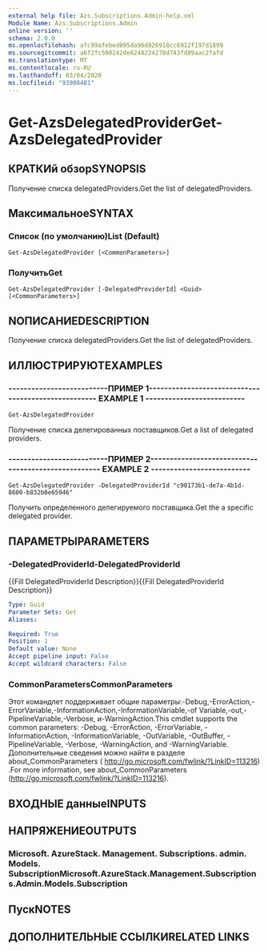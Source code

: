 ```yaml
---
external help file: Azs.Subscriptions.Admin-help.xml
Module Name: Azs.Subscriptions.Admin
online version: ''
schema: 2.0.0
ms.openlocfilehash: afc99afebed095da96d826918cc6912f197d1899
ms.sourcegitcommit: a6f2fc500242de6248224278d743fd09aac2fafd
ms.translationtype: MT
ms.contentlocale: ru-RU
ms.lasthandoff: 03/04/2020
ms.locfileid: "93908481"
---
```

# <span data-ttu-id="74948-101">Get-AzsDelegatedProvider</span><span class="sxs-lookup"><span data-stu-id="74948-101">Get-AzsDelegatedProvider</span></span>

## <span data-ttu-id="74948-102">КРАТКИй обзор</span><span class="sxs-lookup"><span data-stu-id="74948-102">SYNOPSIS</span></span>
<span data-ttu-id="74948-103">Получение списка delegatedProviders.</span><span class="sxs-lookup"><span data-stu-id="74948-103">Get the list of delegatedProviders.</span></span>

## <span data-ttu-id="74948-104">Максимальное</span><span class="sxs-lookup"><span data-stu-id="74948-104">SYNTAX</span></span>

### <span data-ttu-id="74948-105">Список (по умолчанию)</span><span class="sxs-lookup"><span data-stu-id="74948-105">List (Default)</span></span>
```
Get-AzsDelegatedProvider [<CommonParameters>]
```

### <span data-ttu-id="74948-106">Получить</span><span class="sxs-lookup"><span data-stu-id="74948-106">Get</span></span>
```
Get-AzsDelegatedProvider [-DelegatedProviderId] <Guid> [<CommonParameters>]
```

## <span data-ttu-id="74948-107">NОПИСАНИЕ</span><span class="sxs-lookup"><span data-stu-id="74948-107">DESCRIPTION</span></span>
<span data-ttu-id="74948-108">Получение списка delegatedProviders.</span><span class="sxs-lookup"><span data-stu-id="74948-108">Get the list of delegatedProviders.</span></span>

## <span data-ttu-id="74948-109">ИЛЛЮСТРИРУЮТ</span><span class="sxs-lookup"><span data-stu-id="74948-109">EXAMPLES</span></span>

### <span data-ttu-id="74948-110">--------------------------ПРИМЕР 1--------------------------</span><span class="sxs-lookup"><span data-stu-id="74948-110">-------------------------- EXAMPLE 1 --------------------------</span></span>
```
Get-AzsDelegatedProvider
```

<span data-ttu-id="74948-111">Получение списка делегированных поставщиков.</span><span class="sxs-lookup"><span data-stu-id="74948-111">Get a list of delegated providers.</span></span>

### <span data-ttu-id="74948-112">--------------------------ПРИМЕР 2--------------------------</span><span class="sxs-lookup"><span data-stu-id="74948-112">-------------------------- EXAMPLE 2 --------------------------</span></span>
```
Get-AzsDelegatedProvider -DelegatedProviderId "c90173b1-de7a-4b1d-8600-b832b0e65946"
```

<span data-ttu-id="74948-113">Получить определенного делегируемого поставщика.</span><span class="sxs-lookup"><span data-stu-id="74948-113">Get the a specific delegated provider.</span></span>

## <span data-ttu-id="74948-114">ПАРАМЕТРЫ</span><span class="sxs-lookup"><span data-stu-id="74948-114">PARAMETERS</span></span>

### <span data-ttu-id="74948-115">-DelegatedProviderId</span><span class="sxs-lookup"><span data-stu-id="74948-115">-DelegatedProviderId</span></span>
<span data-ttu-id="74948-116">{{Fill DelegatedProviderId Description}}</span><span class="sxs-lookup"><span data-stu-id="74948-116">{{Fill DelegatedProviderId Description}}</span></span>

```yaml
Type: Guid
Parameter Sets: Get
Aliases: 

Required: True
Position: 1
Default value: None
Accept pipeline input: False
Accept wildcard characters: False
```

### <span data-ttu-id="74948-117">CommonParameters</span><span class="sxs-lookup"><span data-stu-id="74948-117">CommonParameters</span></span>
<span data-ttu-id="74948-118">Этот командлет поддерживает общие параметры:-Debug,-ErrorAction,-ErrorVariable,-InformationAction,-InformationVariable,-of Variable,-out,-PipelineVariable,-Verbose, и-WarningAction.</span><span class="sxs-lookup"><span data-stu-id="74948-118">This cmdlet supports the common parameters: -Debug, -ErrorAction, -ErrorVariable, -InformationAction, -InformationVariable, -OutVariable, -OutBuffer, -PipelineVariable, -Verbose, -WarningAction, and -WarningVariable.</span></span> <span data-ttu-id="74948-119">Дополнительные сведения можно найти в разделе about_CommonParameters ( http://go.microsoft.com/fwlink/?LinkID=113216) .</span><span class="sxs-lookup"><span data-stu-id="74948-119">For more information, see about_CommonParameters (http://go.microsoft.com/fwlink/?LinkID=113216).</span></span>

## <span data-ttu-id="74948-120">ВХОДНЫЕ данные</span><span class="sxs-lookup"><span data-stu-id="74948-120">INPUTS</span></span>

## <span data-ttu-id="74948-121">НАПРЯЖЕНИЕ</span><span class="sxs-lookup"><span data-stu-id="74948-121">OUTPUTS</span></span>

### <span data-ttu-id="74948-122">Microsoft. AzureStack. Management. Subscriptions. admin. Models. Subscription</span><span class="sxs-lookup"><span data-stu-id="74948-122">Microsoft.AzureStack.Management.Subscriptions.Admin.Models.Subscription</span></span>

## <span data-ttu-id="74948-123">Пуск</span><span class="sxs-lookup"><span data-stu-id="74948-123">NOTES</span></span>

## <span data-ttu-id="74948-124">ДОПОЛНИТЕЛЬНЫЕ ССЫЛКИ</span><span class="sxs-lookup"><span data-stu-id="74948-124">RELATED LINKS</span></span>

